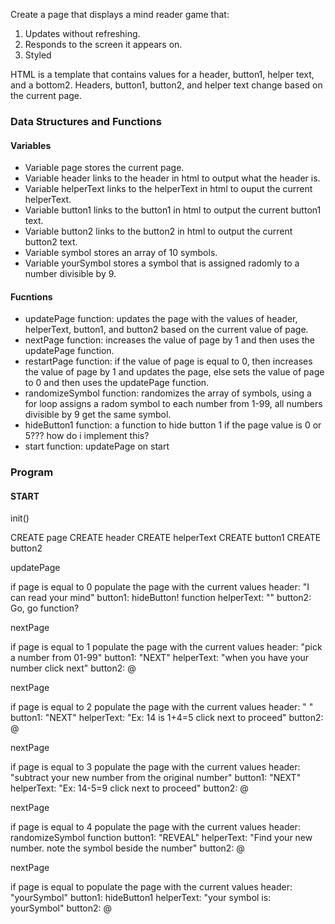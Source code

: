Create a page that displays a mind reader game that:
1. Updates without refreshing.
2. Responds to the screen it appears on.
3. Styled

HTML is a template that contains values for a header, button1, helper text, and a bottom2.
Headers, button1, button2, and helper text change based on the current page.

### **Data Structures and Functions**

#### **Variables**
- Variable page stores the current page.
- Variable header links to the header in html to output what the header is.
- Variable helperText links to the helperText in html to ouput the current helperText.
- Variable button1 links to the button1 in html to output the current button1 text.
- Variable button2 links to the button2 in html to output the current button2 text.
- Variable symbol stores an array of 10 symbols.
- Variable yourSymbol stores a symbol that is assigned radomly to a number divisible by 9.

#### **Fucntions**
- updatePage function: updates the page with the values of header, helperText, button1, and button2 based on the current value of page.
- nextPage function: increases the value of page by 1 and then uses the updatePage function.
- restartPage function: if the value of page is equal to 0, then increases the value of page by 1 and updates the page, else sets the value of page to 0 and then uses the updatePage function.
- randomizeSymbol function: randomizes the array of symbols, using a for loop assigns a radom symbol to each number from 1-99, all numbers divisible by 9 get the same symbol.
- hideButton1 function: a function to hide button 1 if the page value is 0 or 5??? how do i implement this?
- start function: updatePage on start

### **Program**

#### START

init()

CREATE page
CREATE header
CREATE helperText
CREATE button1
CREATE button2

updatePage

if page is equal to 0 populate the page with the current values
header: "I can read your mind"
button1: hideButton! function
helperText: ""
button2: Go, go function?

nextPage

if page is equal to 1 populate the page with the current values
header: "pick a number from 01-99"
button1: "NEXT"
helperText: "when you have your number click next"
button2: @

nextPage

if page is equal to 2 populate the page with the current values
header: "  "
button1: "NEXT"
helperText: "Ex: 14 is 1+4=5 click next to proceed"
button2: @

nextPage

if page is equal to 3 populate the page with the current values
header: "subtract your new number from the original number"
button1: "NEXT"
helperText: "Ex: 14-5=9 click next to proceed"
button2: @

nextPage

if page is equal to 4 populate the page with the current values
header: randomizeSymbol function
button1: "REVEAL"
helperText: "Find your new number. note the symbol beside the number"
button2: @

nextPage

if page is equal to  populate the page with the current values
header: "yourSymbol"
button1: hideButton1
helperText: "your symbol is: yourSymbol"
button2: @
